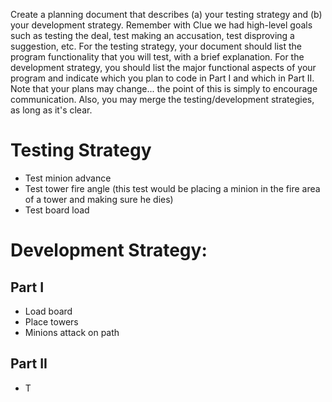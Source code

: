 Create a planning document that describes (a) your testing strategy and (b) your development
strategy. Remember with Clue we had high-level goals such as testing the deal, test making an
accusation, test disproving a suggestion, etc. For the testing strategy, your document should list
the program functionality that you will test, with a brief explanation. For the development
strategy, you should list the major functional aspects of your program and indicate which you plan
to code in Part I and which in Part II. Note that your plans may change... the point of this is
simply to encourage communication. Also, you may merge the testing/development strategies, as long
as it's clear. 

# Testing Strategy
- Test minion advance
- Test tower fire angle (this test would be placing a minion in the fire area of a tower and making
  sure he dies)
- Test board load

# Development Strategy:
## Part I
- Load board
- Place towers
- Minions attack on path

## Part II
- T
